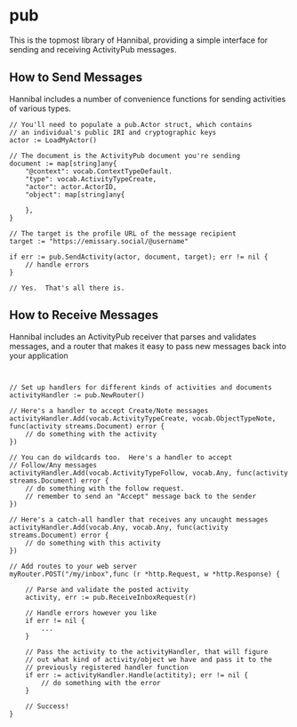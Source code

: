 # pub

This is the topmost library of Hannibal, providing a simple interface for sending and receiving ActivityPub messages.

## How to Send Messages

Hannibal includes a number of convenience functions for sending activities of various types.

```golang
// You'll need to populate a pub.Actor struct, which contains
// an individual's public IRI and cryptographic keys
actor := LoadMyActor()

// The document is the ActivityPub document you're sending
document := map[string]any{
	"@context": vocab.ContextTypeDefault.
	"type": vocab.ActivityTypeCreate,
	"actor": actor.ActorID,
	"object": map[string]any{
	
	},
}

// The target is the profile URL of the message recipient
target := "https://emissary.social/@username"

if err := pub.SendActivity(actor, document, target); err != nil {
	// handle errors
}

// Yes.  That's all there is.
```


## How to Receive Messages

Hannibal includes an ActivityPub receiver that parses and validates messages, and a router that makes it easy to pass new messages back into your application

``` golang


// Set up handlers for different kinds of activities and documents
activityHandler := pub.NewRouter()

// Here's a handler to accept Create/Note messages
activityHandler.Add(vocab.ActivityTypeCreate, vocab.ObjectTypeNote, func(activity streams.Document) error {
	// do something with the activity
})

// You can do wildcards too.  Here's a handler to accept 
// Follow/Any messages
activityHandler.Add(vocab.ActivityTypeFollow, vocab.Any, func(activity streams.Document) error {
	// do something with the follow request.
	// remember to send an "Accept" message back to the sender
})

// Here's a catch-all handler that receives any uncaught messages
activityHandler.Add(vocab.Any, vocab.Any, func(activity streams.Document) error {
	// do something with this activity
})

// Add routes to your web server
myRouter.POST("/my/inbox",func (r *http.Request, w *http.Response) {

	// Parse and validate the posted activity
	activity, err := pub.ReceiveInboxRequest(r)
	
	// Handle errors however you like
	if err != nil {
		...
	}
	
	// Pass the activity to the activityHandler, that will figure
	// out what kind of activity/object we have and pass it to the 
	// previously registered handler function
	if err := activityHandler.Handle(actitity); err != nil {
		// do something with the error
	}
	
	// Success!
}

```